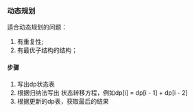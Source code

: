 ### 动态规划
适合动态规划的问题：
1. 有重复性;
2. 有最优子结构的结构；

#### 步骤
1. 写出dp状态表
2. 根据归纳法写出 状态转移方程，例如dp[i] = dp[i - 1] + dp[i - 2]
3. 根据更新的dp表，获取最后的结果
